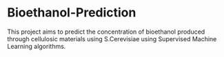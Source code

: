 # Bioethanol-Prediction
This project aims to predict the concentration of bioethanol produced through cellulosic materials using S.Cerevisiae using Supervised Machine Learning algorithms.
